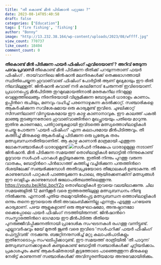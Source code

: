 ```yaml
---
title: "തീ കൊണ്ട് മീൻ പിടിക്കാൻ പറ്റുമോ ?"
date: 2023-08-14T05:40:58
draft: false
categories: ["Education"]
tags: ['fire fishing', 'fishing']
author: "Bonny"
image: "http://13.232.38.164/wp-content/uploads/2023/08/wffff.jpg"
view_count: 770737
like_count: 18404
comment_count: 0
---
```


**തീകൊണ്ട് മീൻ പിടിക്കുന്ന ഫയര്‍ ഫിഷിംഗ് എവിടെയാണ് ?** **അറിവ് തേടുന്ന പാവം പ്രവാസി** തീകൊണ്ട് മീൻ പിടിക്കുന്ന രീതിക്ക് പറയുന്നതാണ് ഫയര്‍ ഫിഷിംഗ് . തായ്‌വാനിലെ ജിൻ‌ഷാന്‍ മലനിരകള്‍ക്ക് തെക്കുഭാഗത്തായി സ്ഥിതിചെയ്യുന്ന ഹുവാങ്‌വാങ്‌ ഫിഷിംഗ് പോര്‍ട്ടിൽ ആണ് മുഖ്യമായും ഈ രീതി നിലവിലുള്ളത്. ജിൻ‌ഷാൻ‌ കുവാങ്‌ നദി കടലിനോട്‌ ചേരുന്നത് ഇവിടെയാണ്‌. പ്രധാനപ്പെട്ട മീന്‍പിടിത്ത തുറമുഖമായതിനാല്‍ മരതകനീല നിറമുള്ള വെള്ളത്തിലെങ്ങും നിരനിരയായി വിശ്രമിക്കുന്ന ബോട്ടുകള്‍ ധാരാളം കാണാം. ഉപ്പിന്‍റെ രുചിയും, മണവും വഹിച്ച് പരന്നൊഴുകുന്ന കടല്‍ക്കാറ്റ്. സഞ്ചാരികളെ ആകര്‍ഷിക്കുന്ന സവിശേഷമായ ഒരു കാര്യമുണ്ട് ഇവിടെ. [](http://13.232.38.164/wp-content/uploads/2023/08/wffff.jpg)ചുഴലിക്കാറ്റ് സീസണിലാണ് വിസ്മയകരമായ ഈ കാഴ്ച കാണാനാവുക. ഈ കാലത്ത് പകല്‍ മാഞ്ഞു തുടങ്ങുന്നതോടെ ഹുവാങ്‌വാങ്ങിന്‍റെ മുഖച്ഛായയും പതിയെ മാറുന്നു. ഇതിനു കാരണമോ, പതിറ്റാണ്ടുകളായി ഇവിടത്തെ മത്സ്യത്തൊഴിലാളികള്‍ ചെയ്തു പോരുന്ന 'ഫയര്‍ ഫിഷിംഗ്' എന്ന കലാപരമായ മീന്‍പിടിത്തവും. തീ കത്തിച്ച് മീനുകളെ ആകര്‍ഷിച്ചു പിടിക്കുന്ന ഒരു പ്രത്യേക തരം മത്സ്യബന്ധനരീതിയാണിത്‌. ആ കാഴ്ച കാണാന്‍ മാത്രമായി എത്തുന്ന ലോകസഞ്ചാരികള്‍ ധാരാളമുണ്ട്.[![](http://13.232.38.164/wp-content/uploads/2023/08/fwwww-1.jpg)](http://13.232.38.164/wp-content/uploads/2023/08/fwwww-1.jpg)സള്‍ഫര്‍ നിക്ഷേപം ധാരാളമുള്ള നാടാണ് ജിന്‍ഷാന്‍. മീന്‍ പിടിക്കുന്ന സമയത്ത് തൊഴിലാളികള്‍ ബോട്ടില്‍ നിന്നുകൊണ്ട് മൃദുവായ സൾഫര്‍ പാറകൾ കൂട്ടിയുരക്കുന്നു. ഇതില്‍ നിന്നും പുറത്തു വരുന്ന വാതകം, ബോട്ടിന്‍റെ പിൻഭാഗത്ത് കത്തിച്ചു വച്ചിരിക്കുന്ന പന്തത്തിന്‍റെ ദിശയിലേക്ക് സഞ്ചരിക്കുമ്പോള്‍ അതീവപ്രഭയോടെ തീജ്വാലകള്‍ ഉണ്ടാകുന്നു. തീ കാണുമ്പോള്‍ പാറ്റകള്‍ പാഞ്ഞടുക്കുന്ന പോലെ, ആയിരക്കണക്കിന് മത്സ്യങ്ങൾ ഈ വെളിച്ചം കാണുമ്പോള്‍ ജലോപരിതലത്തിലെത്തുന്നു. https://youtu.be/Afqj_bpcYZo തൊഴിലാളികള്‍ ഇവയെ വലയിലാക്കുന്നു. ചില സമയങ്ങളില്‍ 12 മണിക്കൂർ വരെ ഇത്തരത്തിലുള്ള മത്സ്യബന്ധനം നീണ്ടു നില്‍ക്കുന്നു. എന്നാല്‍ പുതിയ തലമുറയില്‍പ്പെട്ട മത്സ്യബന്ധന ത്തൊഴിലാളികള്‍ ഒന്നും തന്നെ ഈയൊരു രീതി അവലംബിക്കുന്നില്ല എന്നതും എടുത്തു പറയേണ്ട കാര്യമാണ്. പഴയ ആളുകളാണ് ഒരു ആഘോഷമോ, അനുഷ്ഠാനമോ ഒക്കെപ്പോലെ ഫയര്‍ ഫിഷിംഗ് നടത്തിയിരുന്നത്. ജിന്‍ഷാന്‍റെ സംസ്കാരത്തിന്‍റെ ഭാഗമായ ഈ മീന്‍പിടിത്ത രീതിയെ പുനരുജ്ജീവിപ്പിക്കുന്നതിനായി പ്രാദേശിക സംഘടനകള്‍ രംഗത്തു വന്നിട്ടുണ്ട്. എല്ലാവർഷവും മേയ് മുതല്‍ ജൂണ്‍ വരെ ഇവിടെ 'സള്‍ഫറിക്ക് ഫയര്‍ ഫിഷിംഗ് ഫെസ്റ്റിവല്‍' നടക്കുന്നു. ബജറ്റിനനുസരിച്ച് മറ്റു കലാപരിപാടികളും ഇതിനോടൊപ്പം സംഘടിപ്പിക്കാറുണ്ട്. ഈ സമയത്ത് രാത്രിയില്‍ 'തീ പാറുന്ന' മത്സ്യബന്ധനക്കാഴ്ചകള്‍ കണ്ടുകൊണ്ട് ബോട്ടില്‍ സഞ്ചാരികള്‍ക്ക് ചുറ്റിയടിക്കാം. പ്രകാശപൂരം കണ്ട് ആകര്‍ഷിതരായി കൂട്ടത്തോടെ പാഞ്ഞെത്തുന്ന മീനുകളെ നേരിട്ട് കാണുന്നത് സഞ്ചാരികള്‍ക്ക് അവിസ്മരണീയമായ അനുഭവമായിരിക്കും.
